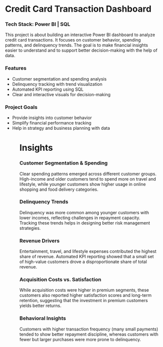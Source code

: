  <h1>Credit Card Transaction Dashboard</h1>

<h3>Tech Stack: Power BI | SQL</h3>

<p>This project is about building an interactive Power BI dashboard to analyze credit card transactions. It focuses on customer behavior, spending patterns, and delinquency trends. The goal is to make financial insights easier to understand and to support better decision-making with the help of data.</p>

 <h3>Features</h3>
<ul>
<li>Customer segmentation and spending analysis</li>

<li>Delinquency tracking with trend visualization</li>

<li>Automated KPI reporting using SQL</li>

<li>Clear and interactive visuals for decision-making</li>
</ul>

 <h3>Project Goals</h3>
<ul>
<li>Provide insights into customer behavior</li>

<li>Simplify financial performance tracking</li>

<li>Help in strategy and business planning with data</li>
<ul>

 <h1>Insights</h1>

<h3>Customer Segmentation & Spending</h3>
<p>Clear spending patterns emerged across different customer groups. High-income and older customers tend to spend more on travel and lifestyle, while younger customers show higher usage in online shopping and food delivery categories.</p>

<h3>Delinquency Trends</h3>
<p>Delinquency was more common among younger customers with lower incomes, reflecting challenges in repayment capacity. Tracking these trends helps in designing better risk management strategies.</p>

<h3>Revenue Drivers</h3>
<p>Entertainment, travel, and lifestyle expenses contributed the highest share of revenue. Automated KPI reporting showed that a small set of high-value customers drove a disproportionate share of total revenue.</p>

<h3>Acquisition Costs vs. Satisfaction</h3>
<p>While acquisition costs were higher in premium segments, these customers also reported higher satisfaction scores and long-term retention, suggesting that the investment in premium customers yields better returns.</p>

<h3>Behavioral Insights</h3>
<p>Customers with higher transaction frequency (many small payments) tended to show better repayment discipline, whereas customers with fewer but larger purchases were more prone to delinquency.</p>


